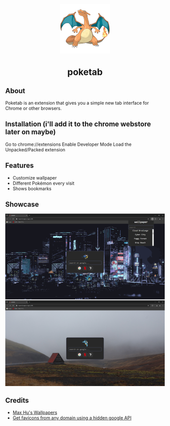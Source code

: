 <p align="center">
  <img id="charzard" src="./src/pokemons/006.png">
</p>
<h1 align="center">poketab</h1>

## About
Poketab is an extension that gives you a simple new tab interface for Chrome or other browsers.

## Installation (i'll add it to the chrome webstore later on maybe)
Go to chrome://extensions
Enable Developer Mode
Load the Unpacked/Packed extension

## Features
- Customize wallpaper
- Different Pokémon every visit
- Shows bookmarks

## Showcase
![Showcase 1](./images/1.png)
![Showcase 2](./images/2.png)

## Credits
- [Max Hu's Wallpapers](https://github.com/maxhu08/wallpapers)
- [Get favicons from any domain using a hidden google API](https://dev.to/derlin/get-favicons-from-any-website-using-a-hidden-google-api-3p1e)
